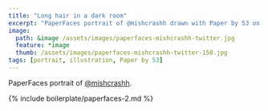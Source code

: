 ```yaml
---
title: "Long hair in a dark room"
excerpt: "PaperFaces portrait of @mishcrashh drawn with Paper by 53 on an iPad."
image: 
  path: &image /assets/images/paperfaces-mishcrashh-twitter.jpg 
  feature: *image
  thumb: /assets/images/paperfaces-mishcrashh-twitter-150.jpg
tags: [portrait, illustration, Paper by 53]
---
```


PaperFaces portrait of [@mishcrashh](http://twitter.com/mishcrashh).

{% include boilerplate/paperfaces-2.md %}
